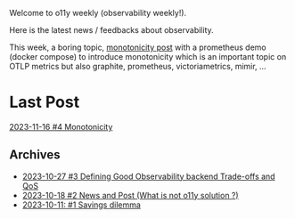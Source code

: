 Welcome to o11y weekly (observability weekly!).

Here is the latest news / feedbacks about observability.

This week, a boring topic, [monotonicity post](./2023-11-16_Monotonicity/README.md) with a prometheus demo (docker compose) to introduce monotonicity which is an important topic on OTLP metrics but also graphite, prometheus, victoriametrics, mimir, ...

# Last Post
[2023-11-16 #4 Monotonicity](./2023-11-16_Monotonicity/README.md)

## Archives
- [2023-10-27 #3 Defining Good Observability backend Trade-offs and QoS](./2023-10-27_Defining_Good_Observability_backend_Trade-offs_and_QoS/README.md)
- [2023-10-18 #2 News and Post (What is not o11y solution ?)](./2023-10-18_What_is_not_an_observability_solution/README.md)
- [2023-10-11: #1 Savings dilemma](./2023-10-11_Savings_dilemma/README.md)
